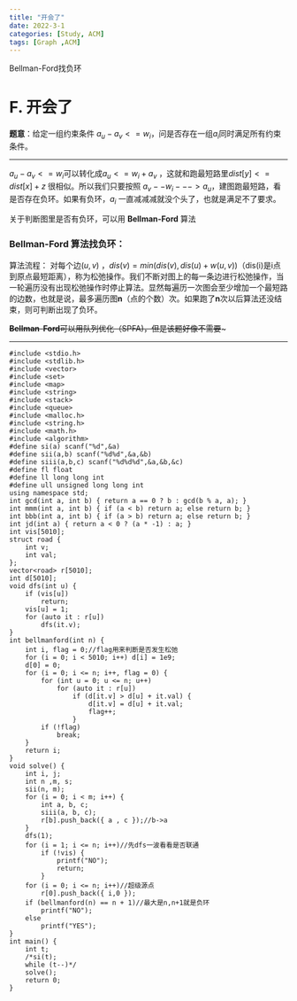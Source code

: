 ```yaml
---
title: "开会了"
date: 2022-3-1
categories: [Study, ACM]
tags: [Graph ,ACM]
---
```


Bellman-Ford找负环

<!-- more -->

# F. 开会了

**题意**：给定一组约束条件 $a_u-a_v <= w_i$，问是否存在一组$a_i$同时满足所有约束条件。

***

$a_u-a_v <= w_i$可以转化成$a_u<= w_i+a_v$ ，这就和跑最短路里$dist[y] <= dist[x] + z$ 很相似。所以我们只要按照  $a_v --w_i--->a_u$，建图跑最短路，看是否存在负环。如果有负环，$a_i$ 一直减减减就没个头了，也就是满足不了要求。

关于判断图里是否有负环，可以用 **Bellman-Ford** 算法

### **Bellman-Ford** 算法找负环：

算法流程： 对每个边$(u,v)$ ，$dis(v) = min(dis(v),dis(u)+w(u,v))$（dis(i)是i点到原点最短距离），称为松弛操作。我们不断对图上的每一条边进行松弛操作，当一轮遍历没有出现松弛操作时停止算法。显然每遍历一次图会至少增加一个最短路的边数，也就是说，最多遍历图**n**（点的个数）次。如果跑了**n**次以后算法还没结束，则可判断出现了负环。

~~**Bellman**-**Ford**可以用队列优化（SPFA)，但是该题好像不需要~~~

***

```
#include <stdio.h>
#include <stdlib.h>
#include <vector>
#include <set>
#include <map>
#include <string>
#include <stack>
#include <queue>
#include <malloc.h>
#include <string.h>
#include <math.h>
#include <algorithm>
#define si(a) scanf("%d",&a)
#define sii(a,b) scanf("%d%d",&a,&b)
#define siii(a,b,c) scanf("%d%d%d",&a,&b,&c)
#define fl float
#define ll long long int
#define ull unsigned long long int
using namespace std;
int gcd(int a, int b) { return a == 0 ? b : gcd(b % a, a); }
int mmm(int a, int b) { if (a < b) return a; else return b; }
int bbb(int a, int b) { if (a > b) return a; else return b; }
int jd(int a) { return a < 0 ? (a * -1) : a; }
int vis[5010];
struct road {
	int v;
	int val;
};
vector<road> r[5010];
int d[5010];
void dfs(int u) {
	if (vis[u])
		return;
	vis[u] = 1;
	for (auto it : r[u])
		dfs(it.v);
}
int bellmanford(int n) {
	int i, flag = 0;//flag用来判断是否发生松弛
	for (i = 0; i < 5010; i++) d[i] = 1e9;
	d[0] = 0;
	for (i = 0; i <= n; i++, flag = 0) {
		for (int u = 0; u <= n; u++)
			for (auto it : r[u])
				if (d[it.v] > d[u] + it.val) {
					d[it.v] = d[u] + it.val;
					flag++;
				}
		if (!flag)
			break;
	}
	return i;
}
void solve() {
	int i, j;
	int n ,m, s;
	sii(n, m);
	for (i = 0; i < m; i++) {
		int a, b, c;
		siii(a, b, c);
		r[b].push_back({ a , c });//b->a
	}
	dfs(1);
	for (i = 1; i <= n; i++)//先dfs一波看看是否联通
		if (!vis) {
			printf("NO");
			return;
		}
	for (i = 0; i <= n; i++)//超级源点
		r[0].push_back({ i,0 });
	if (bellmanford(n) == n + 1)//最大是n,n+1就是负环
		printf("NO");
	else
		printf("YES");
}
int main() {
	int t;
	/*si(t);
	while (t--)*/
	solve();
	return 0;
}
```

